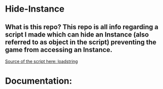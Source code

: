 # Hide-Instance
## What is this repo? This repo is all info regarding a script I made which can hide an Instance (also referred to as object in the script) preventing the game from accessing an Instance.

[Source of the script here: ](/script/HideObject.lua)
[loadstring](/script/loadstring.lua)

# Documentation:
